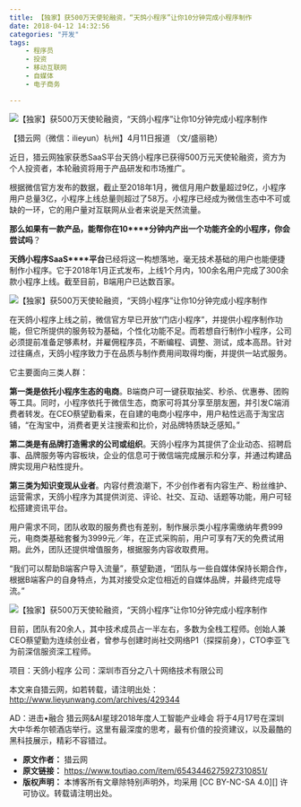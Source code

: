 ```yaml
---
title: 【独家】获500万天使轮融资，“天鸽小程序”让你10分钟完成小程序制作
date: 2018-04-12 14:32:56
categories: "开发"
tags:
	- 程序员
	- 投资
	- 移动互联网
	- 自媒体
	- 电子商务

---
```


![【独家】获500万天使轮融资，“天鸽小程序”让你10分钟完成小程序制作][500_10]

【猎云网（微信：ilieyun）杭州】4月11日报道 （文/盛丽艳）

近日，猎云网独家获悉SaaS平台天鸽小程序已获得500万元天使轮融资，资方为个人投资者，本轮融资将用于产品研发和市场推广。

根据微信官方发布的数据，截止至2018年1月，微信月用户数量超过9亿，小程序用户总量3亿，小程序上线总量则超过了58万。小程序已经成为微信生态中不可或缺的一环，它的用户量对互联网从业者来说是天然流量。

**那么如果有一款产品，能帮你在10****分钟内产出一个功能齐全的小程序，你会尝试吗**？

**天鸽小程序SaaS****平台**已经将这一构想落地，毫无技术基础的用户也能便捷制作小程序。它于2018年1月正式发布，上线1个月内，100余名用户完成了300余款小程序上线。截至目前，B端用户已达数百家。

![【独家】获500万天使轮融资，“天鸽小程序”让你10分钟完成小程序制作][500_10 1]

在天鸽小程序上线之前，微信官方早已开放“门店小程序”，并提供小程序制作功能，但它所提供的服务较为基础，个性化功能不足。而若想自行制作小程序，公司必须提前准备足够素材，并雇佣程序员，不断编程、调整、测试，成本高昂。针对过往痛点，天鸽小程序致力于在品质与制作费用间取得均衡，并提供一站式服务。

它主要面向三类人群：

**第一类是依托小程序生态的电商**。B端商户可一键获取抽奖、秒杀、优惠券、团购等工具。同时，小程序依托于微信生态，商家可将其分享至朋友圈，并引发C端消费者转发。在CEO蔡望勤看来，在自建的电商小程序中，用户粘性远高于淘宝店铺，“在淘宝中，消费者更关注搜索和比价，对品牌特质缺乏感知。”

**第二类是有品牌打造需求的公司或组织**。天鸽小程序为其提供了企业动态、招聘启事、品牌服务等内容板块，企业的信息可于微信端完成展示和分享，并通过构建品牌实现用户粘性提升。

**第三类为知识变现从业者**。内容付费浪潮下，不少创作者有内容生产、粉丝维护、运营需求，天鸽小程序为其提供浏览、评论、社交、互动、话题等功能，用户可轻松搭建资讯平台。

用户需求不同，团队收取的服务费也有差别，制作展示类小程序需缴纳年费999元，电商类基础套餐为3999元／年，在正式采购前，用户可享有7天的免费试用期。此外，团队还提供增值服务，根据服务内容收取费用。

“我们可以帮助B端客户导入流量”，蔡望勤道，“团队与一些自媒体保持长期合作，根据B端客户的自身特点，为其对接受众定位相近的自媒体品牌，并最终完成导流。”

![【独家】获500万天使轮融资，“天鸽小程序”让你10分钟完成小程序制作][500_10 2]

目前，团队有20余人，其中技术成员占一半左右，多数为全栈工程师。创始人兼CEO蔡望勤为连续创业者，曾参与创建时尚社交网络P1（探探前身），CTO李亚飞为前深信服资深工程师。

项目：天鸽小程序 公司：深圳市百分之八十网络技术有限公司

本文来自猎云网，如若转载，请注明出处：http://www.lieyunwang.com/archives/429344

AD：进击•融合 猎云网&AI星球2018年度人工智能产业峰会 将于4月17号在深圳大中华希尔顿酒店举行。这里有最深度的思考，最有价值的投资建议，以及最酷的黑科技展示，精彩不容错过。


[500_10]: http://p1.pstatp.com/large/78af00056ec66c2e3d80
[500_10 1]: http://p9.pstatp.com/large/78b10002fa08cba757f9
[500_10 2]: http://p1.pstatp.com/large/78ad001079a84993c7db
 *  **原文作者：** 猎云网
 *  **原文链接：** https://www.toutiao.com/item/6543446275927310851/
 *  **版权声明：** 本博客所有文章除特别声明外，均采用 [CC BY-NC-SA 4.0][] 许可协议。转载请注明出处。